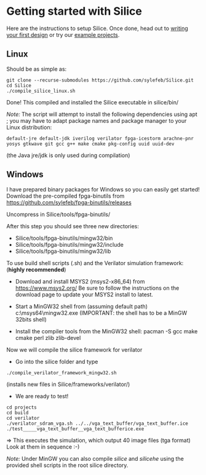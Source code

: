# Getting started with Silice

Here are the instructions to setup Silice. Once done, head out to [writing your first design](FirstDesign.md) or try our [example projects](projects/README.md).

## Linux

Should be as simple as:
```
git clone --recurse-submodules https://github.com/sylefeb/Silice.git
cd Silice
./compile_silice_linux.sh
```

Done! This compiled and installed the Silice executable in silice/bin/

*Note:* The script will attempt to install the following dependencies using apt ; you may have to adapt package names and package manager to your Linux distribution: 
```
default-jre default-jdk iverilog verilator fpga-icestorm arachne-pnr 
yosys gtkwave git gcc g++ make cmake pkg-config uuid uuid-dev
```

(the Java jre/jdk is only used during compilation)

## Windows

I have prepared binary packages for Windows so you can easily get started!
Download the pre-compiled fpga-binutils from https://github.com/sylefeb/fpga-binutils/releases

Uncompress in Silice/tools/fpga-binutils/

After this step you should see three new directories:
- Silice/tools/fpga-binutils/mingw32/bin
- Silice/tools/fpga-binutils/mingw32/include
- Silice/tools/fpga-binutils/mingw32/lib

To use build shell scripts (.sh) and the Verilator simulation framework: (**highly recommended**)

- Download and install MSYS2 (msys2-x86_64) from https://www.msys2.org/
  Be sure to follow the instructions on the download page to update your 
  MSYS2 install to latest.

- Start a MinGW32 shell from (assuming default path) c:\msys64\mingw32.exe
  (IMPORTANT: the shell has to be a MinGW 32bits shell)

- Install the compiler tools from the MinGW32 shell:
  pacman -S gcc make cmake perl zlib zlib-devel

Now we will compile the silice framework for verilator

- Go into the silice folder and type 
```
./compile_verilator_framework_mingw32.sh
```

(installs new files in Silice/frameworks/verilator/)

- We are ready to test!

```
cd projects
cd build
cd verilator
./verilator_sdram_vga.sh ../../vga_text_buffer/vga_text_buffer.ice
./test_____vga_text_buffer__vga_text_bufferice.exe
```

=> This executes the simulation, which output 40 image files (tga format)
Look at them in sequence :-)

*Note:* Under MinGW you can also compile *silice* and *silicehe* using the provided shell scripts in the root silice directory.
